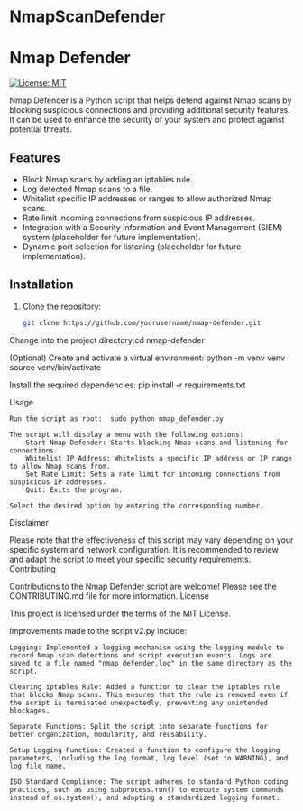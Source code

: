 # NmapScanDefender
# Nmap Defender

[![License: MIT](https://img.shields.io/badge/License-MIT-blue.svg)](https://opensource.org/licenses/MIT)

Nmap Defender is a Python script that helps defend against Nmap scans by blocking suspicious connections and providing additional security features. It can be used to enhance the security of your system and protect against potential threats.

## Features

- Block Nmap scans by adding an iptables rule.
- Log detected Nmap scans to a file.
- Whitelist specific IP addresses or ranges to allow authorized Nmap scans.
- Rate limit incoming connections from suspicious IP addresses.
- Integration with a Security Information and Event Management (SIEM) system (placeholder for future implementation).
- Dynamic port selection for listening (placeholder for future implementation).

## Installation

1. Clone the repository:

   ```bash
   git clone https://github.com/yourusername/nmap-defender.git

Change into the project directory:cd nmap-defender

(Optional) Create and activate a virtual environment:                                               python -m venv venv
source venv/bin/activate


Install the required dependencies:
 pip install -r requirements.txt
 
 Usage

    Run the script as root:  sudo python nmap_defender.py

    The script will display a menu with the following options:
        Start Nmap Defender: Starts blocking Nmap scans and listening for connections.
        Whitelist IP Address: Whitelists a specific IP address or IP range to allow Nmap scans from.
        Set Rate Limit: Sets a rate limit for incoming connections from suspicious IP addresses.
        Quit: Exits the program.

    Select the desired option by entering the corresponding number.

Disclaimer

Please note that the effectiveness of this script may vary depending on your specific system and network configuration. It is recommended to review and adapt the script to meet your specific security requirements.
Contributing

Contributions to the Nmap Defender script are welcome! Please see the CONTRIBUTING.md file for more information.
 License

This project is licensed under the terms of the MIT License.
 
Improvements made to the script v2.py include:

    Logging: Implemented a logging mechanism using the logging module to record Nmap scan detections and script execution events. Logs are saved to a file named "nmap_defender.log" in the same directory as the script.

    Clearing iptables Rule: Added a function to clear the iptables rule that blocks Nmap scans. This ensures that the rule is removed even if the script is terminated unexpectedly, preventing any unintended blockages.

    Separate Functions: Split the script into separate functions for better organization, modularity, and reusability.

    Setup Logging Function: Created a function to configure the logging parameters, including the log format, log level (set to WARNING), and log file name.

    ISO Standard Compliance: The script adheres to standard Python coding practices, such as using subprocess.run() to execute system commands instead of os.system(), and adopting a standardized logging format.
